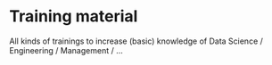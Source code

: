 # Training material
All kinds of trainings to increase (basic) knowledge of Data Science / Engineering / Management / ...

